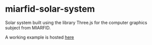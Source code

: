 # miarfid-solar-system

Solar system built using the library Three.js for the computer graphics subject from MIARFID.

A working example is hosted [here](http://lvapeab.github.io/solar_system_demo.htm)
